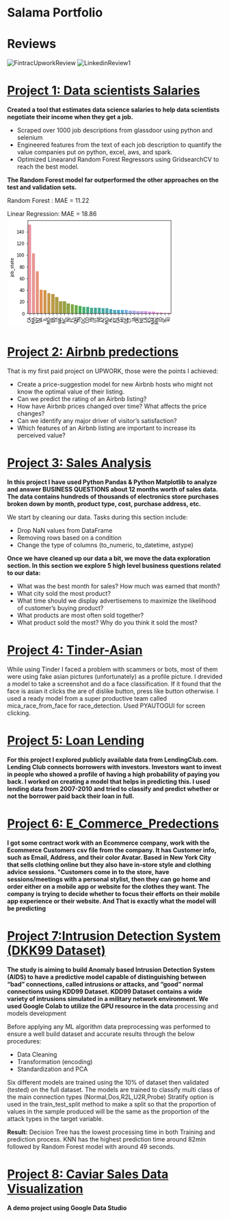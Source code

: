 # Salama Portfolio

# Reviews
<img width="1047" height="199" alt="FintracUpworkReview" src="https://github.com/user-attachments/assets/557ee61a-04b0-4f0d-94d9-067e75729e36" />
<img width="694" height="622" alt="LinkedinReview1" src="https://github.com/user-attachments/assets/54d63e94-b71c-4272-bb7a-63f8b3917c77" />




# [Project 1: Data scientists Salaries](https://github.com/AUsama007/DataScienceSalary) 
 
**Created a tool that estimates data science salaries to help data scientists negotiate their income when they get a job.**

- Scraped over 1000 job descriptions from glassdoor using python and selenium
- Engineered features from the text of each job description to quantify the value companies put on python, excel, aws, and spark.
- Optimized Linearand Random Forest Regressors using GridsearchCV to reach the best model.

**The Random Forest model far outperformed the other approaches on the test and validation sets.**

Random Forest : MAE = 11.22

Linear Regression: MAE = 18.86
![](https://github.com/AUsama007/DataScienceSalary/blob/main/positions_by_state.png)
# [Project 2: Airbnb predections](https://www.upwork.com/freelancers/~014b7e467604980af7) 
That is my first paid project on UPWORK, those were the points I achieved:

-	Create a price-suggestion model for new Airbnb hosts who might not know the optimal value of their listing.
-	Can we predict the rating of an Airbnb listing?
-	How have Airbnb prices changed over time? What affects the price changes?
-	Can we identify any major driver of visitor’s satisfaction?
-	Which features of an Airbnb listing are important to increase its perceived value?

# [Project 3: Sales Analysis](https://github.com/AUsama007/Data-Science-Sales-Analysis) 

**In this project I have used Python Pandas & Python Matplotlib to analyze and answer BUSINESS QUESTIONS about 12 months worth of sales data. The data contains hundreds of thousands of electronics store purchases broken down by month, product type, cost, purchase address, etc.**

We start by cleaning our data. Tasks during this section include:

- Drop NaN values from DataFrame
- Removing rows based on a condition
- Change the type of columns (to_numeric, to_datetime, astype)

**Once we have cleaned up our data a bit, we move the data exploration section. In this section we explore 5 high level business questions related to our data:**

- What was the best month for sales? How much was earned that month?
- What city sold the most product?
- What time should we display advertisemens to maximize the likelihood of customer’s buying product?
- What products are most often sold together?
- What product sold the most? Why do you think it sold the most?

# [Project 4: Tinder-Asian](https://github.com/AUsama007/Asian_tinder_Projet)
While using Tinder I faced a problem  with scammers or bots, most of them were using fake asian pictures (unfortunately) as a profile picture. I drevided a model to take a screenshot and do a face classification. If it found that the face is asian it clicks the are of dislike button, press like button otherwise. I used a ready model from a super productive team called mica_race_from_face for race_detection. Used PYAUTOGUI for screen clicking.

# [Project 5: Loan Lending](https://github.com/AUsama007/Loan_Lending_Project)
**For this project I explored publicly available data from LendingClub.com. Lending Club connects borrowers with investors. 
Investors want to invest in people who showed a profile of having a high probability of paying you back. I worked on creating a model that helps in predicting this.
I used lending data from 2007-2010 and tried to classify and predict whether or not the borrower paid back their loan in full.**


# [Project 6: E_Commerce_Predections](https://github.com/AUsama007/E_Commerce_Predections)

**I got some contract work with an Ecommerce company, work with the Ecommerce Customers csv file from the company. It has Customer info, such as Email, Address, and their color Avatar. Based in New York City that sells clothing online but they also have in-store style and clothing advice sessions.
"Customers come in to the store, have sessions/meetings with a personal stylist, then they can go home and order either on a mobile app or website for the clothes they want. The company is trying to decide whether to focus their efforts on their mobile app experience or their website. And That is exactly what the model will be predicting**

# [Project 7:Intrusion Detection System (DKK99 Dataset)](https://github.com/AUsama007/E_Comerce_Predections)

**The study is aiming to build Anomaly based Intrusion Detection System (AIDS) to have a predictive model capable of distinguishing between “bad” connections, called intrusions or attacks, and “good” normal connections using KDD99 Dataset.
KDD99 Dataset contains a wide variety of intrusions simulated in a military network environment. We used Google Colab to utilize the GPU resource in the data** processing and models development 

Before applying any ML algorithm data preprocessing was performed to ensure a well build dataset and accurate results through the below procedures:
- Data Cleaning
- Transformation (encoding)
- Standardization and PCA

Six different models are trained using the 10% of dataset then validated (tested) on the full dataset.
The models are trained to classify multi class of the main connection types (Normal,Dos,R2L,U2R,Probe)
Stratify option is used in the train_test_split method to make a split so that the proportion of values in the sample produced will be the same as the proportion of the attack types in the target variable.

**Result:**
Decision Tree has the lowest processing time in both Training and prediction process.
KNN has the highest prediction time around 82min followed by Random Forest model with around 49 seconds.


# [Project 8: Caviar Sales Data Visualization](https://datastudio.google.com/s/kq4bT7zGrU8)
**A demo project using Google Data Studio**
